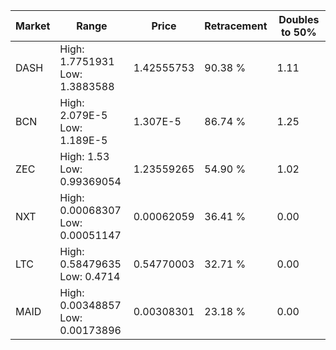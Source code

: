 | Market | Range | Price| Retracement | Doubles to 50% |
| --- | --- | --- | --- | --- |
| DASH | High: 1.7751931<br />Low: 1.3883588 | 1.42555753 | 90.38 % | 1.11 |
| BCN | High: 2.079E-5<br />Low: 1.189E-5 | 1.307E-5 | 86.74 % | 1.25 |
| ZEC | High: 1.53<br />Low: 0.99369054 | 1.23559265 | 54.90 % | 1.02 |
| NXT | High: 0.00068307<br />Low: 0.00051147 | 0.00062059 | 36.41 % | 0.00 |
| LTC | High: 0.58479635<br />Low: 0.4714 | 0.54770003 | 32.71 % | 0.00 |
| MAID | High: 0.00348857<br />Low: 0.00173896 | 0.00308301 | 23.18 % | 0.00 |
